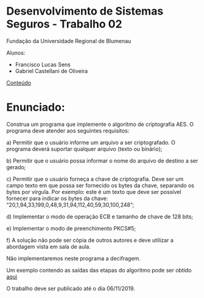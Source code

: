 # Desenvolvimento de Sistemas Seguros - Trabalho 02

Fundação da Universidade Regional de Blumenau

Alunos: 
* Francisco Lucas Sens
* Gabriel Castellani de Oliveira


[Conteúdo](assets/AlgoritmoAES.pdf)

# Enunciado: 

Construa um programa que implemente o algoritmo de criptografia AES. O programa deve atender aos seguintes requisitos:

a) Permitir que o usuário informe um arquivo a ser criptografado. O programa deverá suportar qualquer arquivo (texto ou binário);

b) Permitir que o usuário possa informar o nome do arquivo de destino a ser gerado;

c) Permitir que o usuário forneça a chave de criptografia. Deve ser um campo texto em que possa ser fornecido os bytes da chave, separando os bytes por vírgula. Por exemplo: este é um texto que deve ser possível fornecer para indicar os bytes da chave: “20,1,94,33,199,0,48,9,31,94,112,40,59,30,100,248”;

d) Implementar o modo de operação ECB e tamanho de chave de 128 bits;

e) Implementar o modo de preenchimento PKCS#5;

f) A solução não pode ser cópia de outros autores e deve utilizar a abordagem vista em sala de aula.

Não implementaremos neste programa a decifragem.

Um exemplo contendo as saídas das etapas do algoritmo pode ser obtido [aqui](assets/ExemploCifragemAES.txt)

O trabalho deve ser publicado até o dia 06/11/2019.

